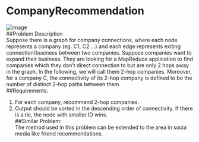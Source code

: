 # CompanyRecommendation
![image](https://github.com/ycl11761/CompanyRecommendation/blob/master/mapreduce.png)</br>
##Problem Description</br>
Suppose there is a graph for company connections, where each node represents a company (eg.
C1, C2 …) and each edge represents exiting connection/business between two companies. Suppose
companies want to expand their business. They are looking for a MapReduce application to find
companies which they don’t direct connection to but are only 2 hops away in the graph. In the
following, we will call them 2-hop companies. Moreover, for a company C, the connectivity of
its 2-hop company is defined to be the number of distinct 2-hop paths between them.</br>
##Requirements:</br>
1. For each company, recommend 2-hop companies.</br>
2. Output should be sorted in the descending order of connectivity. If there is a tie, the
node with smaller ID wins.</br>
##Similar Problem:</br>
The method used in this problem can be extended to the area in socia media like friend recommendations.
